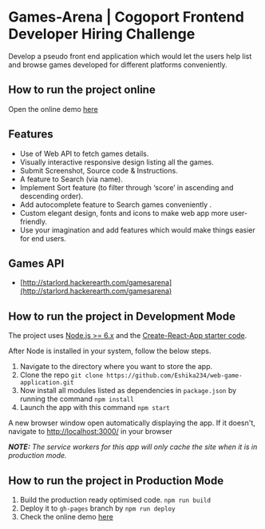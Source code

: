 # Games-Arena | Cogoport Frontend Developer Hiring Challenge
Develop a pseudo front end application which would let the users help list and browse games developed for different platforms conveniently.

## How to run the project online
Open the online demo [here](https://eshika234.github.io/web-game-application)

## Features

- Use of Web API to fetch games details.
- Visually interactive responsive design listing all the games.
- Submit Screenshot, Source code & Instructions.
- A feature to Search (via name).
- Implement Sort feature (to filter through ‘score’ in ascending and descending order).
- Add autocomplete feature to Search games conveniently .
- Custom elegant design, fonts and icons to make web app more user-friendly.
- Use your imagination and add features which would make things easier for end users.

## Games API

- [http://starlord.hackerearth.com/gamesarena](http://starlord.hackerearth.com/gamesarena)

## How to run the project in Development Mode
The project uses [Node.js >= 6.x](https://nodejs.org/en/) and the [Create-React-App starter code](https://github.com/facebookincubator/create-react-app).

After Node is installed in your system, follow the below steps.

1. Navigate to the directory where you want to store the app.
2. Clone the repo `git clone https://github.com/Eshika234/web-game-application.git`
3. Now install all modules listed as dependencies in `package.json` by running the command `npm install`
4. Launch the app with this command `npm start`

A new browser window open automatically displaying the app.  If it doesn't, navigate to [http://localhost:3000/](http://localhost:3000/) in your browser

***NOTE:*** *The service workers for this app will only cache the site when it is in production mode.*

## How to run the project in Production Mode

1. Build the production ready optimised code. `npm run build`
2. Deploy it to `gh-pages` branch by `npm run deploy`
3. Check the online demo [here](https://Eshika234.github.io/Games-Arena)


